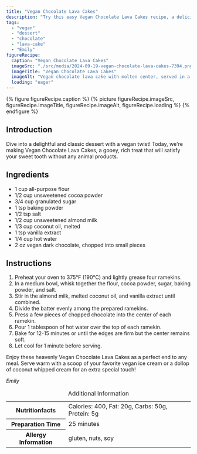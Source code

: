 ```yaml
---
title: "Vegan Chocolate Lava Cakes"
description: "Try this easy Vegan Chocolate Lava Cakes recipe, a deliciously gooey and rich dessert that's perfect for satisfying your vegan sweet cravings."
tags:
  - "vegan"
  - "dessert"
  - "chocolate"
  - "lava-cake"
  - "Emily"
figureRecipe: 
  caption: "Vegan Chocolate Lava Cakes"
  imageSrc: "./src/media/2024-09-19-vegan-chocolate-lava-cakes-7394.png"
  imageTitle: "Vegan Chocolate Lava Cakes"
  imageAlt: "Vegan chocolate lava cake with molten center, served in a ramekin on a light wood table, accompanied by vegan ice cream and a mint leaf, in natural light."
  loading: "eager"
---
```


{% figure figureRecipe.caption %}
{% picture figureRecipe.imageSrc, figureRecipe.imageTitle, figureRecipe.imageAlt, figureRecipe.loading %}
{% endfigure %}

## Introduction

Dive into a delightful and classic dessert with a vegan twist! Today, we're making Vegan Chocolate Lava Cakes, a gooey, rich treat that will satisfy your sweet tooth without any animal products.

## Ingredients

- 1 cup all-purpose flour
- 1/2 cup unsweetened cocoa powder
- 3/4 cup granulated sugar
- 1 tsp baking powder
- 1/2 tsp salt
- 1/2 cup unsweetened almond milk
- 1/3 cup coconut oil, melted
- 1 tsp vanilla extract
- 1/4 cup hot water
- 2 oz vegan dark chocolate, chopped into small pieces

## Instructions

1. Preheat your oven to 375°F (190°C) and lightly grease four ramekins.
2. In a medium bowl, whisk together the flour, cocoa powder, sugar, baking powder, and salt.
3. Stir in the almond milk, melted coconut oil, and vanilla extract until combined.
4. Divide the batter evenly among the prepared ramekins.
5. Press a few pieces of chopped chocolate into the center of each ramekin.
6. Pour 1 tablespoon of hot water over the top of each ramekin.
7. Bake for 12-15 minutes or until the edges are firm but the center remains soft.
8. Let cool for 1 minute before serving.

Enjoy these heavenly Vegan Chocolate Lava Cakes as a perfect end to any meal. Serve warm with a scoop of your favorite vegan ice cream or a dollop of coconut whipped cream for an extra special touch!

*Emily*

<table><caption class='sr-only'>Additional Information</caption><tr><th>Nutritionfacts</th><td>Calories: 400, Fat: 20g, Carbs: 50g, Protein: 5g&nbsp;</td></tr><tr><th>Preparation Time</th><td>25 minutes&nbsp;</td></tr><tr><th>Allergy Information</th><td>gluten, nuts, soy&nbsp;</td></tr></table>


